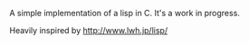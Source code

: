 A simple implementation of a lisp in C. It's a work in progress. 

Heavily inspired by http://www.lwh.jp/lisp/
